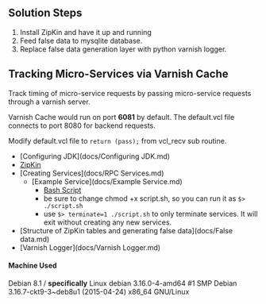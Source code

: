 ## Solution Steps ##

1. Install ZipKin and have it up and running
2. Feed false data to mysqlite database.
3. Replace false data generation layer with python varnish logger.


## Tracking Micro-Services via Varnish Cache ##

Track timing of micro-service requests by passing micro-service requests through a varnish server.

Varnish Cache would run on port **6081** by default. The default.vcl file connects to port 8080 for backend requests.

Modify default.vcl file to ``return (pass);`` from vcl_recv sub routine.


* [Configuring JDK](docs/Configuring JDK.md)
* [ZipKin](docs/ZipKin.md)
* [Creating Services](docs/RPC Services.md)
  * [Example Service](docs/Example Service.md)
    * [Bash Script](script.sh)
     * be sure to change chmod +x script.sh, so you can run it as ``$> ./script.sh``
     * use ``$> terminate=1 ./script.sh`` to only terminate services. It will exit without creating any new services.
* [Structure of ZipKin tables and generating false data](docs/False data.md)
* [Varnish Logger](docs/Varnish Logger.md)


#### Machine Used ####

Debian 8.1 / **specifically** Linux debian 3.16.0-4-amd64 #1 SMP Debian 3.16.7-ckt9-3~deb8u1 (2015-04-24) x86_64 GNU/Linux
